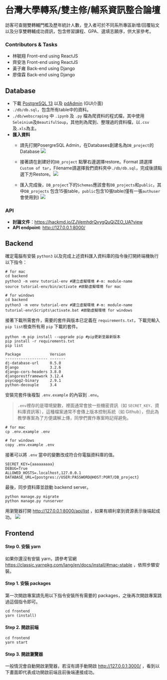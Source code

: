# 台灣大學轉系/雙主修/輔系資訊整合論壇
訪客可查閱雙轉輔門檻及歷年統計人數，登入者可於不同系所專區新增/回覆貼文以及分享雙轉輔成功資訊，包含修習課程、GPA、選填志願序，供大家參考。

### Contributors & Tasks
- 林毓翔 Front-end using ReactJS
- 齊安浩 Front-end using ReactJS
- 黃子雍 Back-end using Django
- 廖偉霖 Back-end using Django

## Database
- 下載 [PostgreSQL 13](https://www.postgresql.org/download/) 以及 [pdAdmin](https://www.pgadmin.org/) (GUI介面)
- `./db/db.sql`，包含所有table中的資料。
- `./db/webscraping` 中 `.ipynb` 及 `.py` 檔為爬資料的程式檔，其中使用`Seleinium`及`BeautifulSoup`，其他則為爬到、整理過的資料檔，以`.csv`及`.xls`為主。
- **匯入資料**
    - 請先打開PosergreSQL Admin，在Databases創建名為`DB_project`的Database ![](https://i.imgur.com/ITElQAy.png)
    
    - 接著請在創建好的`DB_project` 點擊右邊選擇restore。Format 請選擇`Custom of tar`，Filename請選擇我們資料夾中`./db/db.sql`，完成後請點選下方Restore。![](https://i.imgur.com/TaNX0xh.png)

    - 匯入完成後，`DB_project`下的`Schemas`應該會有`DB_projects`和`public`，其中`DB_projects` 包含15張table，`public`包含10張table(僅有一張`authuser`會使用到) ![](https://i.imgur.com/ufwqM0D.png)





### API
- **討論文件**：https://hackmd.io/ZJVemhdrQvygQuQjZEO_UA?view
- **API endpoint**: http://127.0.0.1:8000/




## Backend

確定電腦有安裝 `python3` 以及完成上述資料匯入資料庫的指令後打開終端機執行以下指令：

```shell
# for mac
cd backend
python3 -m venv tutorial-env #建立虛擬環境 #-m: module-name
source tutorial-env/bin/activate #啟動虛擬環境 for mac
```

```shell
# for windows
cd backend
python3 -m venv tutorial-env #建立虛擬環境 #-m: module-name
tutorial-env\Scripts\activate.bat #啟動虛擬環境 for windows
```

接著下載所需套件，需要的套件與版本已定義在 `requirements.txt`，下載完輸入`pip list`檢查所有用 `pip` 下載的套件。

```shell
python -m pip install --upgrade pip #pip更新至最新版本
pip install -r requirements.txt
pip list
```
```
Package             Version
------------------- -------
dj-database-url     0.5.0
Django              3.2.6
django-cors-headers 3.8.0
djangorestframework 3.12.4
psycopg2-binary     2.9.1
python-decouple     3.4
```

安裝完套件後複製 `.env.example` 的內容到 `.env`。

>`.env`裡存的是環境變數，裡面通常會放一些機密資訊（如 `SECRET_KEY`、資料庫資訊等），這種檔案通常不會傳上版本控制系統（如 Github），但此為教學專案為了方便講解上傳，同學們實作專案時記得避免。

```shell
# for mac
cp .env.example .env
```

```shell
# for windows
copy .env.example .env
```

接著可以將 `.env` 當中的變數改成符合你電腦資料庫的值。

```shell
SECRET_KEY={aaaaaaaaa}
DEBUG=True
ALLOWED_HOSTS=.localhost,127.0.0.1
DATABASE_URL={postgres://USER:PASSWORD@HOST:PORT/DB_project}
```

最後，同步資料庫並啟動 backend server。

```shell
python manage.py migrate
python manage.py runserver
```

用瀏覽器打開  http://127.0.0.1:8000/api/list ，如果有順利拿到資源表示後端起成功。
![](img/api.png)

## Frontend

#### Step 0. 安裝 yarn
如果你還沒有安裝 yarn，請參考官網 https://classic.yarnpkg.com/lang/en/docs/install/#mac-stable ，依照步驟安裝。

#### Step 1. 安裝 packages
第一次開啟專案請先用以下指令安裝所有需要的 packages，之後再次開啟專案跳過這個指令即可。
```shell
cd frontend
yarn (install)
```

#### Step 2. 開啟前端
```shell
cd frontend
yarn start
```
#### Step 3. 開啟瀏覽器 
一般情況會自動開啟瀏覽器，若沒有請手動開啟 http://127.0.0.1:3000/ ，看到以下畫面即代表成功開啟前端且前後端連接成功。

<!-- #### 查詢選單
![截圖 2021-10-17 下午10 53 03](https://user-images.githubusercontent.com/56534481/137632819-dfc1e96b-7a0b-4086-92fe-33ec2bd48c66.png)
#### 車次時刻與適用優惠列表
![截圖 2021-10-17 下午10 55 38](https://user-images.githubusercontent.com/56534481/137632908-d0b43156-b165-4858-8930-9734e7f4d5ca.png)
#### 票價試算
![截圖 2021-10-17 下午10 56 13](https://user-images.githubusercontent.com/56534481/137632935-88a6ca29-d65c-46be-9853-eb09fb4e91f2.png)


 -->
